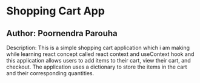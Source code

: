 # Shopping Cart App 
<h2>Author: Poornendra Parouha</h2>
Description: This is a simple shopping cart application which i am making while learning react concept called react context and useContext hook and this application allows users to add items to their cart, view their cart, and checkout. The application uses a dictionary to store the items in the cart and their corresponding quantities.
